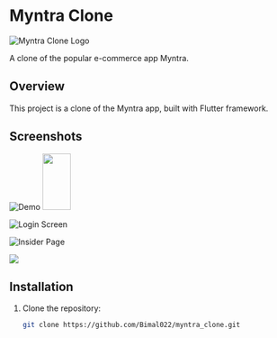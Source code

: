 # Myntra Clone

![Myntra Clone Logo](assets/myntraLogo.png)

A clone of the popular e-commerce app Myntra.

## Overview

This project is a clone of the Myntra app, built with Flutter framework.

## Screenshots
![Demo](assets/ScreenShots/myntraDemo.gif)
<img src="assets/ScreenShots/myntraDemo.gif" width="50" height="100">

![Login Screen](assets/ScreenShots/ss1.jpg)

![Insider Page](assets/ScreenShots/ss2.jpg)

![ ](assets/ScreenShots/ss3.jpg)


## Installation

1. Clone the repository:

   ```bash
   git clone https://github.com/Bimal022/myntra_clone.git
